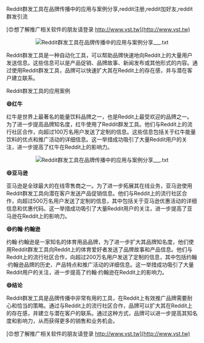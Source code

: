 Reddit群发工具在品牌传播中的应用与案例分享,reddit注册,reddit加好友,reddit群发引流

[😍想了解推广相关软件的朋友请登录 http://www.vst.tw](http://www.vst.tw)

 <center><img src="https://vst.tw/MP4/tuiguang/png/0.png" alt="Reddit群发工具在品牌传播中的应用与案例分享___.txt"></center>

Reddit群发工具是一种自动化工具，可以帮助品牌快速地向Reddit上的大量用户发送信息。这些信息可以是产品促销、品牌故事、新闻发布或其他形式的内容。通过使用Reddit群发工具，品牌可以快速扩大其在Reddit上的存在感，并与潜在客户建立联系。

Reddit群发工具的应用案例

**😄红牛**

红牛是世界上最著名的能量饮料品牌之一，也是Reddit上最受欢迎的品牌之一。为了进一步提高品牌知名度，红牛使用了Reddit群发工具。他们与Reddit上的流行社区合作，向超过100万名用户发送了定制的信息。这些信息包括关于红牛能量饮料的优点和推广活动的详细信息。这一举措成功吸引了大量Reddit用户的关注，进一步提高了红牛在Reddit上的影响力。

 <center><img src="https://vst.tw/MP4/tuiguang/png/2.png" alt="Reddit群发工具在品牌传播中的应用与案例分享___.txt"></center>

**😄亚马逊**

亚马逊是全球最大的在线零售商之一。为了进一步拓展其在线业务，亚马逊使用Reddit群发工具向潜在客户发送产品促销信息。他们与Reddit上的流行社区合作，向超过500万名用户发送了定制的信息，其中包括关于亚马逊优惠活动的详细信息和优惠代码。这一举措成功吸引了大量Reddit用户的关注，进一步提高了亚马逊在Reddit上的影响力。

**😄约翰·约翰逊**

约翰·约翰逊是一家知名的体育用品品牌，为了进一步扩大其品牌知名度，他们使用Reddit群发工具向Reddit上的体育爱好者发送了品牌故事和产品信息。他们与Reddit上的流行社区合作，向超过200万名用户发送了定制的信息，其中包括约翰·约翰逊品牌的历史、产品特点和推广活动的详细信息。这一举措成功吸引了大量Reddit用户的关注，进一步提高了约翰·约翰逊在Reddit上的影响力。

**😄结论**

Reddit群发工具是品牌传播中非常有用的工具，在Reddit上有效推广品牌需要耐心和恰当的策略。通过与Reddit上的流行社区合作，品牌可以扩大其在Reddit上的存在感，并建立与潜在客户的联系。通过这种方式，品牌可以进一步提高其知名度和影响力，从而获得更多的销售和业务机会。

[😍想了解推广相关软件的朋友请登录 http://www.vst.tw](http://www.vst.tw)



